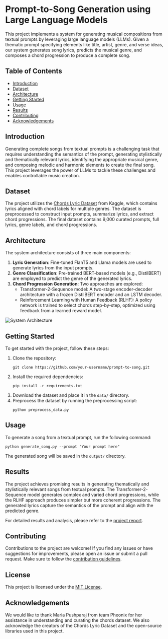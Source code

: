 # Prompt-to-Song Generation using Large Language Models

This project implements a system for generating musical compositions from textual prompts by leveraging large language models (LLMs). Given a thematic prompt specifying elements like title, artist, genre, and verse ideas, our system generates song lyrics, predicts the musical genre, and composes a chord progression to produce a complete song.

## Table of Contents

- [Introduction](#introduction)
- [Dataset](#dataset)
- [Architecture](#architecture)
- [Getting Started](#getting-started)
- [Usage](#usage)
- [Results](#results)
- [Contributing](#contributing)
- [Acknowledgements](#acknowledgements)

## Introduction

Generating complete songs from textual prompts is a challenging task that requires understanding the semantics of the prompt, generating stylistically and thematically relevant lyrics, identifying the appropriate musical genre, and composing melodic and harmonic elements to create the final song. This project leverages the power of LLMs to tackle these challenges and enables controllable music creation.

## Dataset

The project utilizes the [Chords Lyric Dataset](https://www.kaggle.com/datasets/eitanbentora/chords-and-lyrics-dataset) from Kaggle, which contains lyrics aligned with chord labels for multiple genres. The dataset is preprocessed to construct input prompts, summarize lyrics, and extract chord progressions. The final dataset contains 9,000 curated prompts, full lyrics, genre labels, and chord progressions.

## Architecture

The system architecture consists of three main components:

1. **Lyric Generation**: Fine-tuned FlanT5 and Llama models are used to generate lyrics from the input prompts.
2. **Genre Classification**: Pre-trained BERT-based models (e.g., DistilBERT) are employed to predict the genre of the generated lyrics.
3. **Chord Progression Generation**: Two approaches are explored:
   - Transformer-2-Sequence model: A two-stage encoder-decoder architecture with a frozen DistilBERT encoder and an LSTM decoder.
   - Reinforcement Learning with Human Feedback (RLHF): A policy network is trained to select chords step-by-step, optimized using feedback from a learned reward model.

![System Architecture]([images/architecture.png])

## Getting Started

To get started with the project, follow these steps:

1. Clone the repository:
   ```
   git clone https://github.com/your-username/prompt-to-song.git
   ```
2. Install the required dependencies:
   ```
   pip install -r requirements.txt
   ```
3. Download the dataset and place it in the `data/` directory.
4. Preprocess the dataset by running the preprocessing script:
   ```
   python preprocess_data.py
   ```

## Usage

To generate a song from a textual prompt, run the following command:
```
python generate_song.py --prompt "Your prompt here"
```

The generated song will be saved in the `output/` directory.

## Results

The project achieves promising results in generating thematically and stylistically relevant songs from textual prompts. The Transformer-2-Sequence model generates complex and varied chord progressions, while the RLHF approach produces simpler but more coherent progressions. The generated lyrics capture the semantics of the prompt and align with the predicted genre.

For detailed results and analysis, please refer to the [project report](docs/project_report.pdf).

## Contributing

Contributions to the project are welcome! If you find any issues or have suggestions for improvements, please open an issue or submit a pull request. Make sure to follow the [contribution guidelines](CONTRIBUTING.md).

## License

This project is licensed under the [MIT License](LICENSE).

## Acknowledgements

We would like to thank Maria Pushparaj from team Pheonix for her assistance in understanding and curating the chords dataset. We also acknowledge the creators of the Chords Lyric Dataset and the open-source libraries used in this project.
